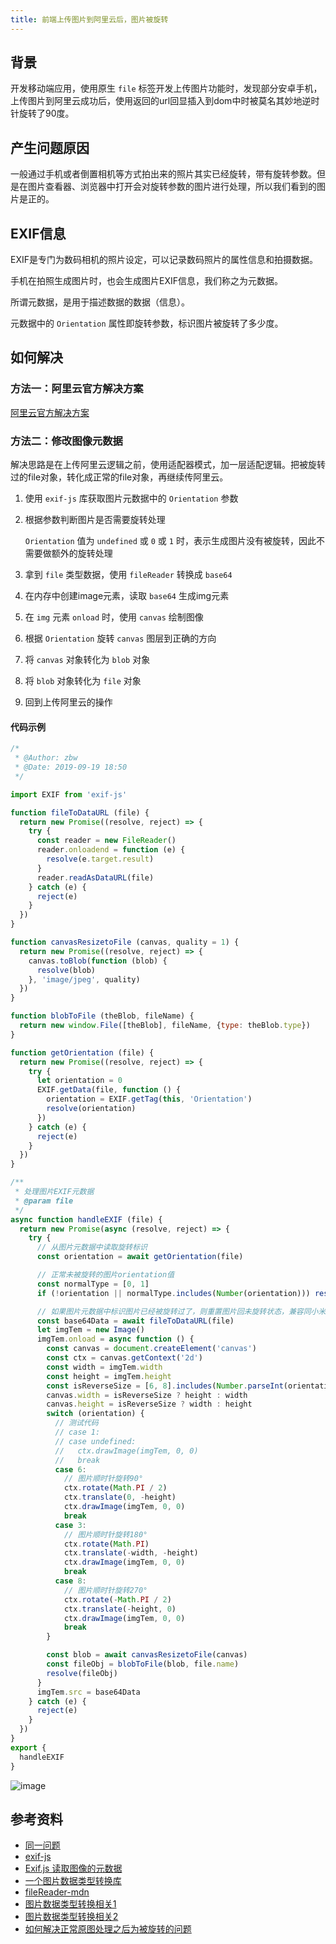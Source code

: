 ```yaml
---
title: 前端上传图片到阿里云后，图片被旋转
---
```


## 背景

开发移动端应用，使用原生 `file` 标签开发上传图片功能时，发现部分安卓手机，上传图片到阿里云成功后，使用返回的url回显插入到dom中时被莫名其妙地逆时针旋转了90度。

## 产生问题原因

一般通过手机或者倒置相机等方式拍出来的照片其实已经旋转，带有旋转参数。但是在图片查看器、浏览器中打开会对旋转参数的图片进行处理，所以我们看到的图片是正的。

## EXIF信息

EXIF是专门为数码相机的照片设定，可以记录数码照片的属性信息和拍摄数据。

手机在拍照生成图片时，也会生成图片EXIF信息，我们称之为元数据。

所谓元数据，是用于描述数据的数据（信息）。

元数据中的 `Orientation` 属性即旋转参数，标识图片被旋转了多少度。

## 如何解决

### 方法一：阿里云官方解决方案

[阿里云官方解决方案](https://help.aliyun.com/document_detail/44691.html?spm=a2c4g.11186623.6.1245.720c3091TC4Rv9)

### 方法二：修改图像元数据

解决思路是在上传阿里云逻辑之前，使用适配器模式，加一层适配逻辑。把被旋转过的file对象，转化成正常的file对象，再继续传阿里云。

1. 使用 `exif-js` 库获取图片元数据中的 `Orientation` 参数
2. 根据参数判断图片是否需要旋转处理

   `Orientation` 值为 `undefined` 或 `0` 或 `1`  时，表示生成图片没有被旋转，因此不需要做额外的旋转处理

3. 拿到 `file` 类型数据，使用 `fileReader` 转换成 `base64`
4. 在内存中创建image元素，读取 `base64` 生成img元素
5. 在 `img` 元素 `onload` 时，使用 `canvas` 绘制图像
6. 根据 `Orientation` 旋转 `canvas` 图层到正确的方向
7. 将 `canvas` 对象转化为 `blob` 对象
8. 将 `blob` 对象转化为 `file` 对象
9. 回到上传阿里云的操作

#### 代码示例

```js
/*
 * @Author: zbw
 * @Date: 2019-09-19 18:50
 */

import EXIF from 'exif-js'

function fileToDataURL (file) {
  return new Promise((resolve, reject) => {
    try {
      const reader = new FileReader()
      reader.onloadend = function (e) {
        resolve(e.target.result)
      }
      reader.readAsDataURL(file)
    } catch (e) {
      reject(e)
    }
  })
}

function canvasResizetoFile (canvas, quality = 1) {
  return new Promise((resolve, reject) => {
    canvas.toBlob(function (blob) {
      resolve(blob)
    }, 'image/jpeg', quality)
  })
}

function blobToFile (theBlob, fileName) {
  return new window.File([theBlob], fileName, {type: theBlob.type})
}

function getOrientation (file) {
  return new Promise((resolve, reject) => {
    try {
      let orientation = 0
      EXIF.getData(file, function () {
        orientation = EXIF.getTag(this, 'Orientation')
        resolve(orientation)
      })
    } catch (e) {
      reject(e)
    }
  })
}

/**
 * 处理图片EXIF元数据
 * @param file
 */
async function handleEXIF (file) {
  return new Promise(async (resolve, reject) => {
    try {
      // 从图片元数据中读取旋转标识
      const orientation = await getOrientation(file)

      // 正常未被旋转的图片orientation值
      const normalType = [0, 1]
      if (!orientation || normalType.includes(Number(orientation))) resolve(file)

      // 如果图片元数据中标识图片已经被旋转过了，则重置图片回未旋转状态，兼容同小米6等机型
      const base64Data = await fileToDataURL(file)
      let imgTem = new Image()
      imgTem.onload = async function () {
        const canvas = document.createElement('canvas')
        const ctx = canvas.getContext('2d')
        const width = imgTem.width
        const height = imgTem.height
        const isReverseSize = [6, 8].includes(Number.parseInt(orientation))
        canvas.width = isReverseSize ? height : width
        canvas.height = isReverseSize ? width : height
        switch (orientation) {
          // 测试代码
          // case 1:
          // case undefined:
          //   ctx.drawImage(imgTem, 0, 0)
          //   break
          case 6:
            // 图片顺时针旋转90°
            ctx.rotate(Math.PI / 2)
            ctx.translate(0, -height)
            ctx.drawImage(imgTem, 0, 0)
            break
          case 3:
            // 图片顺时针旋转180°
            ctx.rotate(Math.PI)
            ctx.translate(-width, -height)
            ctx.drawImage(imgTem, 0, 0)
            break
          case 8:
            // 图片顺时针旋转270°
            ctx.rotate(-Math.PI / 2)
            ctx.translate(-height, 0)
            ctx.drawImage(imgTem, 0, 0)
            break
        }

        const blob = await canvasResizetoFile(canvas)
        const fileObj = blobToFile(blob, file.name)
        resolve(fileObj)
      }
      imgTem.src = base64Data
    } catch (e) {
      reject(e)
    }
  })
}
export {
  handleEXIF
}
```

![image](https://user-images.githubusercontent.com/33987402/77244060-23134080-6c4c-11ea-81d4-e30aa3b11181.png)

## 参考资料

- [同一问题](http://www.mamicode.com/info-detail-2440485.html)
- [exif-js](https://github.com/exif-js/exif-js)
- [Exif.js 读取图像的元数据](http://code.ciaoca.com/javascript/exif-js/)
- [一个图片数据类型转换库](https://github.com/WangYuLue/image-conversion)
- [fileReader-mdn](https://developer.mozilla.org/zh-CN/docs/Web/API/FileReader)
- [图片数据类型转换相关1](https://www.cnblogs.com/lwxiao/p/10519617.html)
- [图片数据类型转换相关2](https://www.jianshu.com/p/5b44c41adfe2)
- [如何解决正常原图处理之后为被旋转的问题](https://help.aliyun.com/knowledge_detail/39624.html)
